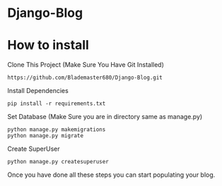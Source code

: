 # Django-Blog

# How to install
 
Clone This Project (Make Sure You Have Git Installed)
```
https://github.com/Blademaster680/Django-Blog.git
```
Install Dependencies 

```
pip install -r requirements.txt
```

Set Database (Make Sure you are in directory same as manage.py)
```
python manage.py makemigrations
python manage.py migrate
```
Create SuperUser 
```
python manage.py createsuperuser
```

Once you have done all these steps you can start populating your blog.

